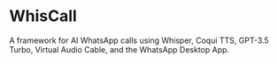 # WhisCall
A framework for AI WhatsApp calls using Whisper, Coqui TTS, GPT-3.5 Turbo, Virtual Audio Cable, and the WhatsApp Desktop App.

